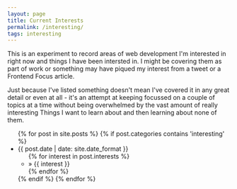 ```yaml
---
layout: page
title: Current Interests
permalink: /interesting/
tags: interesting
---
```


<p>
This is an experiment to record areas of web development I'm interested in right now and things I have been intersted in. I might be covering them as part of work or something may have piqued my interest from a tweet or a Frontend Focus article.
</p>

<p>
Just because I've listed something doesn't mean I've covered it in any great detail or even at all - it's an attempt at keeping focussed on a couple of topics at a time without being overwhelmed by the vast amount of really interesting Things I want to learn about and then learning about none of them.
</p>

<ul class="posts">
{% for post in site.posts %}
    {% if post.categories contains 'interesting' %}
        <li><span>{{ post.date | date: site.date_format }}</span>
            <ul>
                {% for interest in post.interests %}
                    <li>&raquo; {{ interest }}</li>
                {% endfor %}
            </ul>
        </li>
    {% endif %}
{% endfor %}
</ul>
